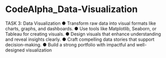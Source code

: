 # CodeAlpha_Data-Visualization
TASK 3: Data Visualization
● Transform raw data into visual formats like charts, graphs, and dashboards.
● Use tools like Matplotlib, Seaborn, or Tableau for creating visuals.
● Design visuals that enhance understanding and reveal insights clearly.
● Craft compelling data stories that support decision-making.
● Build a strong portfolio with impactful and well-designed visualization
